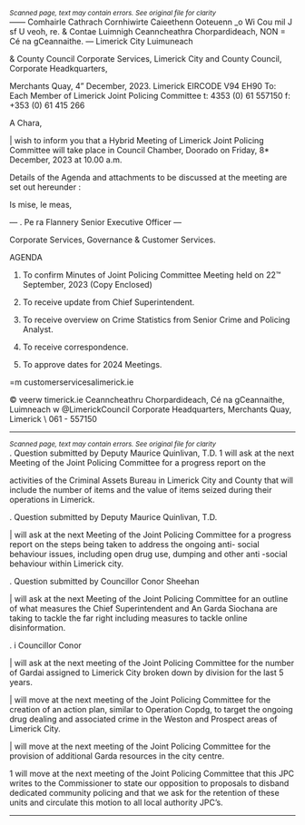 *<small>Scanned page, text may contain errors. See original file for clarity</small>*  
—— Comhairle Cathrach Cornhiwirte Caieethenn Ooteuenn
_o Wi Cou mil J sf U veoh,
re. & Contae Luimnigh Ceanncheathra Chorpardideach,
NON = Cé na gCeannaithe.
— Limerick City Luimuneach

& County Council
Corporate Services,
Limerick City and County Council,
Corporate Headkquarters,

Merchants Quay,
4” December, 2023. Limerick
EIRCODE V94 EH90
To: Each Member of Limerick Joint Policing Committee t: 4353 (0) 61 557150
f: +353 (0) 61 415 266

A Chara,

| wish to inform you that a Hybrid Meeting of Limerick Joint Policing Committee will take place in
Council Chamber, Doorado on Friday, 8* December, 2023 at 10.00 a.m.

Details of the Agenda and attachments to be discussed at the meeting are set out hereunder :

Is mise, le meas,

— . Pe
ra Flannery
Senior Executive Officer —

Corporate Services, Governance & Customer Services.

AGENDA
1. To confirm Minutes of Joint Policing Committee Meeting held on 22™ September, 2023
(Copy Enclosed)
2. To receive update from Chief Superintendent.
3. To receive overview on Crime Statistics from Senior Crime and Policing Analyst.
4. To receive correspondence.

5. To approve dates for 2024 Meetings.

=m customerservicesalimerick.ie

© veerw timerick.ie
Ceanncheathru Chorpardideach, Cé na gCeannaithe, Luimneach w @LimerickCouncil
Corporate Headquarters, Merchants Quay, Limerick \ 061 - 557150

---
*<small>Scanned page, text may contain errors. See original file for clarity</small>*  
. Question submitted by Deputy Maurice Quinlivan, T.D.
1 will ask at the next Meeting of the Joint Policing Committee for a progress report on the

activities of the Criminal Assets Bureau in Limerick City and County that will include the number
of items and the value of items seized during their operations in Limerick.

. Question submitted by Deputy Maurice Quinlivan, T.D.

| will ask at the next Meeting of the Joint Policing Committee for a progress report on the steps
being taken to address the ongoing anti- social behaviour issues, including open drug use,
dumping and other anti -social behaviour within Limerick city.

. Question submitted by Councillor Conor Sheehan

| will ask at the next Meeting of the Joint Policing Committee for an outline of what measures
the Chief Superintendent and An Garda Siochana are taking to tackle the far right including
measures to tackle online disinformation.

. i Councillor Conor

| will ask at the next meeting of the Joint Policing Committee for the number of Gardai assigned
to Limerick City broken down by division for the last 5 years.

| will move at the next meeting of the Joint Policing Committee for the creation of an action plan,
similar to Operation Copdg, to target the ongoing drug dealing and associated crime in the
Weston and Prospect areas of Limerick City.

| will move at the next meeting of the Joint Policing Committee for the provision of additional
Garda resources in the city centre.

1 will move at the next meeting of the Joint Policing Committee that this JPC writes to the
Commissioner to state our opposition to proposals to disband dedicated community policing
and that we ask for the retention of these units and circulate this motion to all local authority
JPC’s.

---

